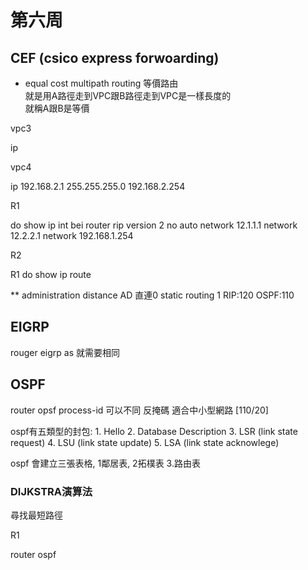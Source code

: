 # 第六周

## CEF (csico express forwoarding)

* equal cost multipath routing 等價路由  
就是用A路徑走到VPC跟B路徑走到VPC是一樣長度的  
就稱A跟B是等價


vpc3

ip 

vpc4

ip 192.168.2.1 255.255.255.0 192.168.2.254

R1


do show ip int bei
router rip
version 2
no auto
network 12.1.1.1
network 12.2.2.1
network 192.168.1.254

R2


R1
do show ip route




** administration distance AD 直連0  static routing 1   RIP:120 OSPF:110



## EIGRP

rouger eigrp as 就需要相同



## OSPF
router opsf process-id 可以不同
反掩碼
適合中小型網路
[110/20]

ospf有五類型的封包: 1. Hello  2. Database Description 3. LSR (link state request) 4. LSU (link state update) 5. LSA (link state acknowlege)

ospf 會建立三張表格, 1鄰居表, 2拓樸表 3.路由表



### DIJKSTRA演算法

尋找最短路徑

R1


router ospf








